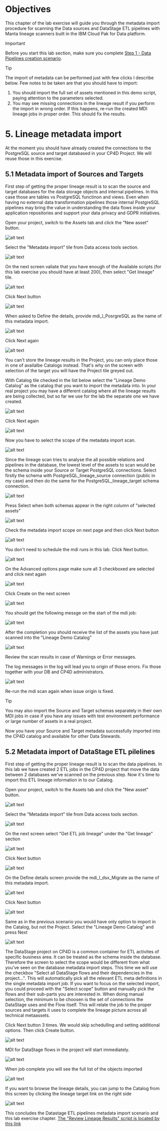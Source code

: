 # Objectives

This chapter of the lab exercise will guide you through the metadata import procedure for scanning the Data sources and DataStage ETL pipelines with Manta lineage scanners built in the IBM Cloud Pak for Data platform.

> [!IMPORTANT]
> Before you start this lab section, make sure you complete [Step 1 - Data Pipelines creation scenario](/Data%20Lineage/Lab1_data_lineage_ETL_Postgres_1_Data_Pipelines_creation.md).

> [!TIP]
> The import of metadata can be performed just with few clicks I describe below. Few notes to be taken are that you should have to import:
>
> 1. You should import the full set of assets mentioned in this demo script, paying attention to the parameters selected.
> 2. You may see missing connections in the lineage result if you perform the import in wrong order. If this happens, re-run the created MDI lineage jobs in proper order. This should fix the results.

# 5. Lineage metadata import

At the moment you should have already created the connections to the PostgreSQL source and target databased in your CP4D Project. We will reuse those in this exercise.

## 5.1 Metadata import of Sources and Targets

First step of getting the proper lineage result is to scan the source and target databases for the data storage objects and internal pipelines. In this case those are tables vs PostgreSQL functinon and views. Even when having no external data transformation pipelines those internal PostgreSQL pipelines may bring the value in understanding the data flows inside your application repositories and support your data privacy and GDPR initiatives.

Open your project, switch to the Assets tab and click the "New asset" button.

![alt text](/Data%20Lineage/images/mdi_l_db-0.png)

Select the "Metadata import" tile from Data access tools section.

![alt text](/Data%20Lineage/images/mdi_l_db-1.png)

On the next screen valiate that you have enough of the Available scripts (for this lab exercise you should have at least 200), then select "Get lineage" tile.

![alt text](/Data%20Lineage/images/mdi_l_db-2.png)

Click Next button

![alt text](/Data%20Lineage/images/mdi_l_db-3.png)

When asked to Define the details, provide mdi_l_PosrgreSQL as the name of this metadata import.

![alt text](/Data%20Lineage/images/mdi_l_db-4.png)

Click Next again

![alt text](/Data%20Lineage/images/mdi_l_db-3.png)

You can't store the lineage results in the Project, you can only place those in one of availalbe Catalogs instead. That's why on the screen with selection of the target you will have the Project tile greyed out.

With Catalog tile checked in the list below select the "Lineage Demo Catalog" as the catalog that you want to import the metadata into. In your real project you may have a different catalog where all the lineage results are being collected, but so far we use for the lab the separate one we have created.

![alt text](/Data%20Lineage/images/mdi_l_db-5.png)

Click Next again

![alt text](/Data%20Lineage/images/mdi_l_db-3.png)

Now you have to select the scope of the metadata import scan.

![alt text](/Data%20Lineage/images/mdi_l_db-6.png)

Since the lineage scan tries to analyse the all possible relations and pipelines in the database, the lowest level of the assets to scan would be the schema inside your Source or Target PostgreSQL connections. Select firstly the schema with PostgreSQL_lineage_source connection (public in my case) and then do the same for the PostgreSQL_lineage_target schema connection.

![alt text](/Data%20Lineage/images/mdi_l_db-7.png)

Press Select when both schemas appear in the right column of "selected assets"

![alt text](/Data%20Lineage/images/mdi_l_db-8.png)

Check the metadata import scope on next page and then click Next button

![alt text](/Data%20Lineage/images/mdi_l_db-9.png)

You don't need to schedule the mdi runs in this lab. Click Next button.

![alt text](/Data%20Lineage/images/mdi_l_db-3.png)

On the Advanced options page make sure all 3 checkboxed are selected and click next again

![alt text](/Data%20Lineage/images/mdi_l_db-10.png)

Click Create on the next screen

![alt text](/Data%20Lineage/images/mdi_l_db-11.png)

You should get the following messge on the start of the mdi job:

![alt text](/Data%20Lineage/images/mdi_l_db-12.png)

After the completion you should receive the list of the assets you have just scanned into the "Lineage Demo Catalog"

![alt text](/Data%20Lineage/images/mdi_l_db-13.png)

Review the scan results in case of Warnings or Error messages.

The log messages in the log will lead you to origin of those errors. Fix those together with your DB and CP4D administrators.

![alt text](/Data%20Lineage/images/mdi_l_db-14.png)

Re-run the mdi scan again when issue origin is fixed.

> [!TIP]
> You may also import the Source and Target schemas separately in their own MDI jobs in case if you have any issues with test environment performance or large number of assets in a real project.

Now you have your Source and Target metadata successfully imported into the CP4D catalog and available for other Data Stewards.

## 5.2 Metadata import of DataStage ETL pilelines

First step of getting the proper lineage result is to scan the data pipelines. In this lab we have created 2 ETL jobs in the CP4D project that move the data between 2 databases we've scanned on the previous step. Now it's time to import this ETL lineage information in to our Catalog.

Open your project, switch to the Assets tab and click the "New asset" button.

![alt text](/Data%20Lineage/images/mdi_l_db-0.png)

Select the "Metadata import" tile from Data access tools section.

![alt text](/Data%20Lineage/images/mdi_l_db-1.png)

On the next screen select "Get ETL job lineage" under the "Get lineage" section

![alt text](/Data%20Lineage/images/mdi_l_dsx-0.png)

Click Next button

![alt text](/Data%20Lineage/images/mdi_l_dsx-1.png)

On the Define details screen provide the mdi_l_dsx_Migrate as the name of this metadata import.

![alt text](/Data%20Lineage/images/mdi_l_dsx-2.png)

Click Next button

![alt text](/Data%20Lineage/images/mdi_l_dsx-1.png)

Same as in the previous scenario you would have only option to import in the Catalog, but not the Project. Select the "Lineage Demo Catalog" and press Next

![alt text](/Data%20Lineage/images/mdi_l_dsx-3.png)

The DataStage project on CP4D is a common container for ETL activites of specific business area. It can be treated as the schema inside the database. Therefore the screen to select the scope would be different from what you've seen on the database metadata import steps. This time we will use the checkbox "Select all DataStage flows and their dependencies in the project...". This will automatically pick all the relevant ETL meta definitions in the single metadata import job. If you want to focus on the selected import, you could proceed with the "Select scope" button and manually pick the flows and their sub-parts you are interested in. When doing manual selection, the minimum to be choosen is the set of connections the DataStage uses and the Flow itself. This will relate the job to the proper sources and targets it uses to complete the lineage picture across all technical metaassets.

Click Next button 3 times. We would skip schedulling and setting additional options. Then click Create button.

![alt text](/Data%20Lineage/images/mdi_l_dsx-4.png)

MDI for DataStage flows in the project will start immediately.

![alt text](/Data%20Lineage/images/mdi_l_dsx-5.png)

When job complete you will see the full list of the objects imported

![alt text](/Data%20Lineage/images/mdi_l_dsx-6.png)

If you want to browse the lineage details, you can jump to the Catalog from this screen by clicking the lineage target link on the right side

![alt text](/Data%20Lineage/images/mdi_l_dsx-7.png)

This concludes the Datastage ETL pipelines metadata import scenario and this lab exercise chapter. [The "Review Lineage Results" script is located by this link](/Data%20Lineage/Lab1_data_lineage_ETL_Postgres_3_Lineage_review.md)
